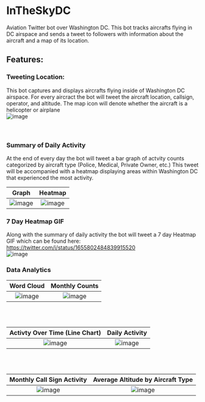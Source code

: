 # InTheSkyDC
Aviation Twitter bot over Washington DC.
This bot tracks aircrafts flying in DC airspace and sends a tweet to followers with information about the aircraft and a map of its location.

## Features: 
### Tweeting Location:
This bot captures and displays aircrafts flying inside of Washington DC airspace. For every aircract the bot will tweet the aircraft location, callsign, operator, and altitude. The map icon will denote whether the aircraft is a helicopter or airplane 
<br>![image](https://github.com/shirazgillanijr/intheskydc/assets/97973396/9f5f393e-74d4-4bd9-91b0-deea9f8fb270)<br>
<br> <br>
### Summary of Daily Activity
At the end of every day the bot will tweet a bar graph of actvity counts categorized by aircraft type (Police, Medical, Private Owner, etc.) This tweet will be accompanied with a heatmap displaying areas within Washington DC that experienced the most activity.
 
Graph            |  Heatmap
:-------------------------:|:-------------------------:
![image](https://github.com/shirazgillanijr/intheskydc/assets/97973396/173b39b1-3fed-4ea6-9739-3b82cc1f96ee)  |  ![image](https://github.com/shirazgillanijr/intheskydc/assets/97973396/80520e0b-03e6-4da8-9acf-ddb859a2c182)

### 7 Day Heatmap GIF
Along with the summary of daily activity the bot will tweet a 7 day Heatmap GIF which can be found here: https://twitter.com/i/status/1655802484839915520
<br>![image](https://github.com/shirazgillanijr/intheskydc/assets/97973396/fbc75f68-b810-465c-8983-1c82493224e8)<br>

### Data Analytics

Word Cloud   |  Monthly Counts   | 
:-------------------------:|:-------------------------:|
![image](https://github.com/shirazgillanijr/intheskydc/assets/97973396/b30d7c24-7220-416e-b2ff-36ebae509eb3)|  ![image](https://github.com/shirazgillanijr/intheskydc/assets/97973396/20cc14ef-d91e-4c41-9d35-01c1520ec1aa)|
<br> <br>

Activty Over Time (Line Chart)  | Daily Activity
|:-------------------------:|:-------------------------:|
![image](https://github.com/shirazgillanijr/intheskydc/assets/97973396/404ef4a1-d8ae-4431-96ba-2409985f5b7c)|![image](https://github.com/shirazgillanijr/intheskydc/assets/97973396/0a90a401-50a6-4555-8567-a51a7df5ea14)|
<br> <br>

Monthly Call Sign Activity  | Average Altitude by Aircraft Type
|:-------------------------:|:-------------------------:|
![image](https://github.com/shirazgillanijr/intheskydc/assets/97973396/6eb91510-1cf1-4b94-84db-afefdd1d6e86)|![image](https://github.com/shirazgillanijr/intheskydc/assets/97973396/b7607800-8f8b-4c63-9f21-834bf24a769e)


